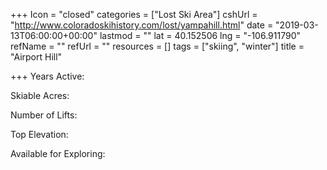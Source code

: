 +++
Icon = "closed"
categories = ["Lost Ski Area"]
cshUrl = "http://www.coloradoskihistory.com/lost/yampahill.html"
date = "2019-03-13T06:00:00+00:00"
lastmod = ""
lat = 40.152506
lng = "-106.911790"
refName = ""
refUrl = ""
resources = []
tags = ["skiing", "winter"]
title = "Airport Hill"

+++
Years Active:

Skiable Acres:

Number of Lifts:

Top Elevation:

Available for Exploring: